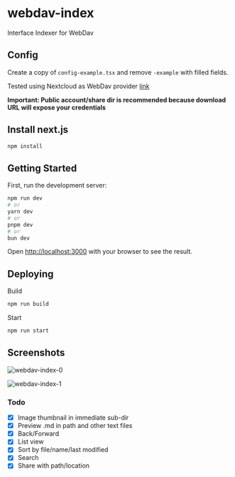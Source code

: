 # webdav-index
Interface Indexer for WebDav

## Config

Create a copy of `config-example.tsx` and remove `-example` with filled fields.

Tested using Nextcloud as WebDav provider [link](https://docs.nextcloud.com/server/latest/user_manual/en/files/access_webdav.html#accessing-public-shares-over-webdav)

**Important: Public account/share dir is recommended because download URL will expose your credentials**

## Install next.js

```bash
npm install
```

## Getting Started

First, run the development server:

```bash
npm run dev
# or
yarn dev
# or
pnpm dev
# or
bun dev
```

Open [http://localhost:3000](http://localhost:3000) with your browser to see the result.

## Deploying

Build
```bash
npm run build
```

Start
```bash
npm run start
```

## Screenshots

![webdav-index-0](https://github.com/user-attachments/assets/53ec1b9b-15c7-4ce8-a6f9-7b97068d7763)

![webdav-index-1](https://github.com/user-attachments/assets/ec2f99b3-5e01-41ce-9ce3-321c012d44c4)

### Todo

- [x] Image thumbnail in immediate sub-dir
- [x] Preview .md in path and other text files
- [x] Back/Forward
- [x] List view
- [x] Sort by file/name/last modified
- [x] Search
- [x] Share with path/location
